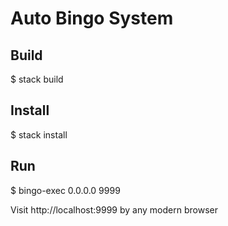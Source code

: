 # Auto Bingo System 

## Build

$ stack build


## Install

$ stack install


## Run

$ bingo-exec 0.0.0.0 9999

Visit http://localhost:9999 by any modern browser
